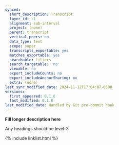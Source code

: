 ```yaml
---
synced:
  short_description: Transcript
  layer_id: -1
  alignment: sub-interval
  project: (none)
  parent: transcript
  vertical_peers: no
  data_type: text
  scope: super
  transcripts_exportable: yes
  matches_exportable: yes
  searchable: filters
  search_targetable: 'no'
  viewable: no
  export_includeCounts: no
  export_includeAnchorSharing: no
  extra: (none)
last_sync_modified_date: 2024-11-12T17:04:07-0500
versions:
  first_appeared: 0.1.0
  last_modified: 0.1.0
last_modified_date: Handled by Git pre-commit hook
---
```


**Fill longer description here**

Any headings should be level-3


{% include linklist.html %}
